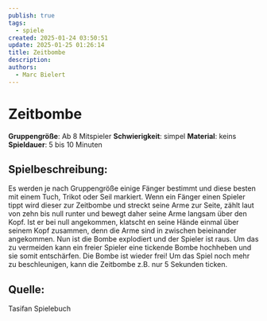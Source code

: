 ```yaml
---
publish: true
tags:
  - spiele
created: 2025-01-24 03:50:51
update: 2025-01-25 01:26:14
title: Zeitbombe
description: 
authors:
  - Marc Bielert
---
```


# Zeitbombe

**Gruppengröße**: Ab 8 Mitspieler
**Schwierigkeit**: simpel
**Material**: keins
**Spieldauer**: 5 bis 10 Minuten

## **Spielbeschreibung**:

Es werden je nach Gruppengröße einige Fänger bestimmt und diese besten mit einem Tuch, Trikot oder Seil markiert. Wenn ein Fänger einen Spieler tippt wird dieser zur Zeitbombe und streckt seine Arme zur Seite, zählt laut von zehn bis null runter und bewegt daher seine Arme langsam über den Kopf. Ist er bei null angekommen, klatscht en seine Hände einmal über seinem Kopf zusammen, denn die Arme sind in zwischen beieinander angekommen. Nun ist die Bombe explodiert und der Spieler ist raus. Um das zu vermeiden kann ein freier Spieler eine tickende Bombe hochheben und sie somit entschärfen. Die Bombe ist wieder frei! Um das Spiel noch mehr zu beschleunigen, kann die Zeitbombe z.B. nur 5 Sekunden ticken.

## **Quelle**:

Tasifan Spielebuch